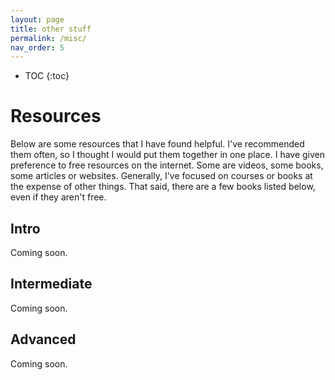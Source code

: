 ```yaml
---
layout: page
title: other stuff
permalink: /misc/
nav_order: 5
---
```

* TOC
{:toc}

# Resources
Below are some resources that I have found helpful. I've recommended them often, so I thought I would put them together in one place. I have given preference to free resources on the internet. Some are videos, some books, some articles or websites. Generally, I've focused on courses or books at the expense of other things. That said, there are a few books listed below, even if they aren't free.

## Intro
Coming soon.

## Intermediate
Coming soon.

## Advanced
Coming soon.
